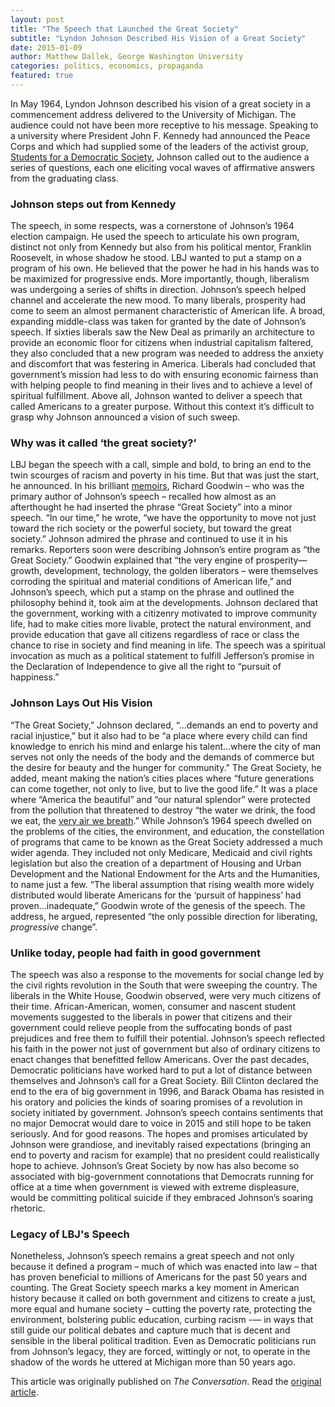 ```yaml
---
layout: post
title: "The Speech that Launched the Great Society"
subtitle: "Lyndon Johnson Described His Vision of a Great Society"
date: 2015-01-09
author: Matthew Dallek, George Washington University
categories: politics, economics, propaganda
featured: true
---
```


In May 1964, Lyndon Johnson described his vision of a great society in a commencement address delivered to the University of Michigan. The audience could not have been more receptive to his message. Speaking to a university where President John F. Kennedy had announced the Peace Corps and which had supplied some of the leaders of the activist group, [Students for a Democratic Society](http://www.sds-1960s.org/), Johnson called out to the audience a series of questions, each one eliciting vocal waves of affirmative answers from the graduating class.

### Johnson steps out from Kennedy
The speech, in some respects, was a cornerstone of Johnson’s 1964 election campaign. He used the speech to articulate his own program, distinct not only from Kennedy but also from his political mentor, Franklin Roosevelt, in whose shadow he stood. LBJ wanted to put a stamp on a program of his own. He believed that the power he had in his hands was to be maximized for progressive ends. More importantly, though, liberalism was undergoing a series of shifts in direction. Johnson’s speech helped channel and accelerate the new mood. To many liberals, prosperity had come to seem an almost permanent characteristic of American life. A broad, expanding middle-class was taken for granted by the date of Johnson’s speech. If sixties liberals saw the New Deal as primarily an architecture to provide an economic floor for citizens when industrial capitalism faltered, they also concluded that a new program was needed to address the anxiety and discomfort that was festering in America. Liberals had concluded that government’s mission had less to do with ensuring economic fairness than with helping people to find meaning in their lives and to achieve a level of spiritual fulfillment. Above all, Johnson wanted to deliver a speech that called Americans to a greater purpose. Without this context it’s difficult to grasp why Johnson announced a vision of such sweep.

### Why was it called ‘the great society?’
LBJ began the speech with a call, simple and bold, to bring an end to the twin scourges of racism and poverty in his time. But that was just the start, he announced. In his brilliant [memoirs](https://books.google.com/books/about/Remembering_America.html?id=tIJ0_IgrY10C), Richard Goodwin – who was the primary author of Johnson’s speech – recalled how almost as an afterthought he had inserted the phrase “Great Society” into a minor speech. “In our time,” he wrote, “we have the opportunity to move not just toward the rich society or the powerful society, but toward the great society.” Johnson admired the phrase and continued to use it in his remarks. Reporters soon were describing Johnson’s entire program as “the Great Society.” Goodwin explained that “the very engine of prosperity—growth, development, technology, the golden liberators – were themselves corroding the spiritual and material conditions of American life,” and Johnson’s speech, which put a stamp on the phrase and outlined the philosophy behind it, took aim at the developments. Johnson declared that the government, working with a citizenry motivated to improve community life, had to make cities more livable, protect the natural environment, and provide education that gave all citizens regardless of race or class the chance to rise in society and find meaning in life. The speech was a spiritual invocation as much as a political statement to fulfill Jefferson’s promise in the Declaration of Independence to give all the right to “pursuit of happiness.”

### Johnson Lays Out His Vision
“The Great Society,” Johnson declared, “…demands an end to poverty and racial injustice,” but it also had to be “a place where every child can find knowledge to enrich his mind and enlarge his talent…where the city of man serves not only the needs of the body and the demands of commerce but the desire for beauty and the hunger for community.” The Great Society, he added, meant making the nation’s cities places where “future generations can come together, not only to live, but to live the good life.” It was a place where “America the beautiful” and “our natural splendor” were protected from the pollution that threatened to destroy “the water we drink, the food we eat, the [very air we breath](http://www.pbs.org/wgbh/americanexperience/features/primary-resources/lbj-michigan/).” While Johnson’s 1964 speech dwelled on the problems of the cities, the environment, and education, the constellation of programs that came to be known as the Great Society addressed a much wider agenda. They included not only Medicare, Medicaid and civil rights legislation but also the creation of a department of Housing and Urban Development and the National Endowment for the Arts and the Humanities, to name just a few. “The liberal assumption that rising wealth more widely distributed would liberate Americans for the ‘pursuit of happiness’ had proven…inadequate,” Goodwin wrote of the genesis of the speech. The address, he argued, represented “the only possible direction for liberating, _progressive_ change”.

### Unlike today, people had faith in good government
The speech was also a response to the movements for social change led by the civil rights revolution in the South that were sweeping the country. The liberals in the White House, Goodwin observed, were very much citizens of their time. African-American, women, consumer and nascent student movements suggested to the liberals in power that citizens and their government could relieve people from the suffocating bonds of past prejudices and free them to fulfill their potential. Johnson’s speech reflected his faith in the power not just of government but also of ordinary citizens to enact changes that benefitted fellow Americans. Over the past decades, Democratic politicians have worked hard to put a lot of distance between themselves and Johnson’s call for a Great Society. Bill Clinton declared the end to the era of big government in 1996, and Barack Obama has resisted in his oratory and policies the kinds of soaring promises of a revolution in society initiated by government. Johnson’s speech contains sentiments that no major Democrat would dare to voice in 2015 and still hope to be taken seriously. And for good reasons. The hopes and promises articulated by Johnson were grandiose, and inevitably raised expectations (bringing an end to poverty and racism for example) that no president could realistically hope to achieve. Johnson’s Great Society by now has also become so associated with big-government connotations that Democrats running for office at a time when government is viewed with extreme displeasure, would be committing political suicide if they embraced Johnson’s soaring rhetoric.

### Legacy of LBJ's Speech
Nonetheless, Johnson’s speech remains a great speech and not only because it defined a program – much of which was enacted into law – that has proven beneficial to millions of Americans for the past 50 years and counting. The Great Society speech marks a key moment in American history because it called on both government and citizens to create a just, more equal and humane society – cutting the poverty rate, protecting the environment, bolstering public education, curbing racism -— in ways that still guide our political debates and capture much that is decent and sensible in the liberal political tradition. Even as Democratic politicians run from Johnson’s legacy, they are forced, wittingly or not, to operate in the shadow of the words he uttered at Michigan more than 50 years ago.


This article was originally published on _The Conversation_. Read the [original article](http://theconversation.com/the-speech-that-launched-the-great-society-35836).
